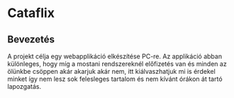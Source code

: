 # Cataflix

## Bevezetés
A projekt célja egy webapplikáció elkészítése PC-re. Az applikáció abban különleges, hogy míg a mostani rendszereknél előfizetés van és minden az ölünkbe csöppen akár akarjuk akár nem, itt kiálvaszhatjuk mi is érdekel minket így nem lesz sok felesleges tartalom és nem kívánt órákon át tartó lapozgatás.
